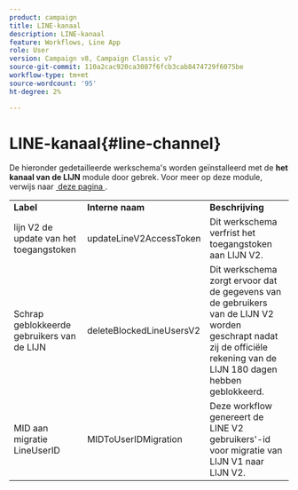 ```yaml
---
product: campaign
title: LINE-kanaal
description: LINE-kanaal
feature: Workflows, Line App
role: User
version: Campaign v8, Campaign Classic v7
source-git-commit: 110a2cac920ca3087f6fcb3cab8474729f6075be
workflow-type: tm+mt
source-wordcount: '95'
ht-degree: 2%

---
```



# LINE-kanaal{#line-channel}

De hieronder gedetailleerde werkschema&#39;s worden geïnstalleerd met de **het kanaal van de LIJN** module door gebrek. Voor meer op deze module, verwijs naar [&#x200B; deze pagina &#x200B;](../../v8/send/line/line.md).

<table> 
 <tbody> 
  <tr> 
   <td> <strong>Label</strong><br /> </td> 
   <td> <strong> Interne naam </strong><br /> </td> 
   <td> <strong>Beschrijving</strong><br /> </td> 
  </tr> 
  <tr> 
   <td> <span class="uicontrol"> lijn V2 de update van het toegangstoken </span> <br /> </td> 
   <td> <span class="uicontrol"> updateLineV2AccessToken </span> <br /> </td> 
   <td> Dit werkschema verfrist het toegangstoken aan LIJN V2.<br /> </td> 
  </tr> 
  <tr> 
   <td> <span class="uicontrol"> Schrap geblokkeerde gebruikers van de LIJN </span> <br /> </td> 
   <td> <span class="uicontrol"> deleteBlockedLineUsersV2 </span> <br /> </td> 
   <td> Dit werkschema zorgt ervoor dat de gegevens van de gebruikers van de LIJN V2 worden geschrapt nadat zij de officiële rekening van de LIJN 180 dagen hebben geblokkeerd.<br /> </td> 
  </tr> 
  <tr> 
   <td> <span class="uicontrol"> MID aan migratie LineUserID </span> <br /> </td> 
   <td> <span class="uicontrol"> MIDToUserIDMigration </span> <br /> </td> 
   <td> Deze workflow genereert de LINE V2 gebruikers'-id voor migratie van LIJN V1 naar LIJN V2.<br /> </td> 
  </tr> 
 </tbody> 
</table>

